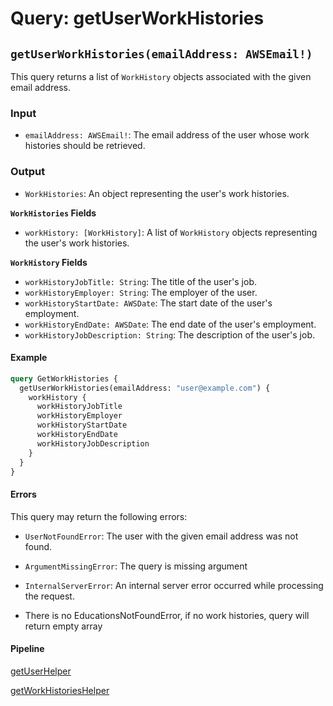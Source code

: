 # Query: getUserWorkHistories

## `getUserWorkHistories(emailAddress: AWSEmail!)`

This query returns a list of `WorkHistory` objects associated with the given email address.

### Input

* `emailAddress: AWSEmail!`: The email address of the user whose work histories should be retrieved.

### Output

* `WorkHistories`: An object representing the user's work histories.

**`WorkHistories` Fields**

* `workHistory: [WorkHistory]`: A list of `WorkHistory` objects representing the user's work histories.

**`WorkHistory` Fields**

* `workHistoryJobTitle: String`: The title of the user's job.
* `workHistoryEmployer: String`: The employer of the user.
* `workHistoryStartDate: AWSDate`: The start date of the user's employment.
* `workHistoryEndDate: AWSDate`: The end date of the user's employment.
* `workHistoryJobDescription: String`: The description of the user's job.

#### Example

```graphql
query GetWorkHistories {
  getUserWorkHistories(emailAddress: "user@example.com") {
    workHistory {
      workHistoryJobTitle
      workHistoryEmployer
      workHistoryStartDate
      workHistoryEndDate
      workHistoryJobDescription
    }
  }
}
```

#### Errors

This query may return the following errors:

* `UserNotFoundError`: The user with the given email address was not found.
* `ArgumentMissingError`: The query is missing argument
* `InternalServerError`: An internal server error occurred while processing the request.

* There is no EducationsNotFoundError, if no work histories, query will return empty array

#### Pipeline

[getUserHelper](https://us-east-1.console.aws.amazon.com/appsync/home?region=us-east-1#/up5npfondvavvieupq7axw567m/v1/functions/e3vcju3pdzgbdozlqovta3v2ni/edit?referrer=/schema/Query/getWorkHistories/pipelineResolver)

[getWorkHistoriesHelper](https://us-east-1.console.aws.amazon.com/appsync/home?region=us-east-1#/up5npfondvavvieupq7axw567m/v1/functions/b4kfmtj7tffsrams37tzcrkwa4/edit?referrer=/schema/Query/getWorkHistories/pipelineResolver)
